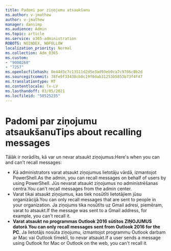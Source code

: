 ```yaml
---
title: Padomi par ziņojumu atsaukšanu
ms.author: v-jmathew
author: v-jmathew
manager: dansimp
ms.audience: Admin
ms.topic: article
ms.service: o365-administration
ROBOTS: NOINDEX, NOFOLLOW
localization_priority: Normal
ms.collection: Adm_O365
ms.custom:
- "9000260"
- "7257"
ms.openlocfilehash: 0e44d3c7c13511d2d5e3ad93eb9ca7c9786c8b2d
ms.sourcegitcommit: 78fe9f33438cb0c19f0dab31253b5853b73f4f47
ms.translationtype: MT
ms.contentlocale: lv-LV
ms.lasthandoff: 03/05/2021
ms.locfileid: "50525235"
---
```

# <a name="tips-about-recalling-messages"></a><span data-ttu-id="59f79-102">Padomi par ziņojumu atsaukšanu</span><span class="sxs-lookup"><span data-stu-id="59f79-102">Tips about recalling messages</span></span>

<span data-ttu-id="59f79-103">Tālāk ir norādīts, kā var un nevar atsaukt ziņojumus:</span><span class="sxs-lookup"><span data-stu-id="59f79-103">Here's when you can and can't recall messages:</span></span>

* <span data-ttu-id="59f79-104">Kā administrators varat atsaukt ziņojumus lietotāju vārdā, izmantojot PowerShell.</span><span class="sxs-lookup"><span data-stu-id="59f79-104">As the admin, you can recall messages on behalf of users by using PowerShell.</span></span> <span data-ttu-id="59f79-105">Jūs nevarat atsaukt ziņojumus no administrēšanas centra.</span><span class="sxs-lookup"><span data-stu-id="59f79-105">You can't recall messages from the admin center.</span></span>
* <span data-ttu-id="59f79-106">Varat tikai atsaukt ziņojumus, kas tiek nosūtīti lietotājiem jūsu organizācijā.</span><span class="sxs-lookup"><span data-stu-id="59f79-106">You can only recall messages that are sent to people in your organization.</span></span> <span data-ttu-id="59f79-107">Ja ziņojums tika nosūtīts uz Gmail adresi, piemēram, varat to atsaukt.</span><span class="sxs-lookup"><span data-stu-id="59f79-107">If the message was sent to a Gmail address, for example, you can't recall it.</span></span>
* <span data-ttu-id="59f79-108">**Varat atsaukt no programmas Outlook 2016 sūtītos ZIŅOJUMUS datorā**.</span><span class="sxs-lookup"><span data-stu-id="59f79-108">**You can only recall messages sent from Outlook 2016 for the PC**.</span></span> <span data-ttu-id="59f79-109">Ja lietotājs nosūta ziņojumu, izmantojot programmu Outlook darbam ar Mac vai Outlook tīmeklī, to nevar atsaukt.</span><span class="sxs-lookup"><span data-stu-id="59f79-109">If a user sends a message using Outlook for Mac or Outlook on the web, you can't recall it.</span></span>
